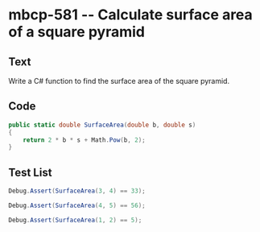 # mbcp-581 -- Calculate surface area of a square pyramid

## Text

Write a C# function to find the surface area of the square pyramid.

## Code

```csharp
public static double SurfaceArea(double b, double s) 
{ 
    return 2 * b * s + Math.Pow(b, 2); 
}
```

## Test List

```csharp
Debug.Assert(SurfaceArea(3, 4) == 33);
```

```csharp
Debug.Assert(SurfaceArea(4, 5) == 56);
```

```csharp
Debug.Assert(SurfaceArea(1, 2) == 5);
```
